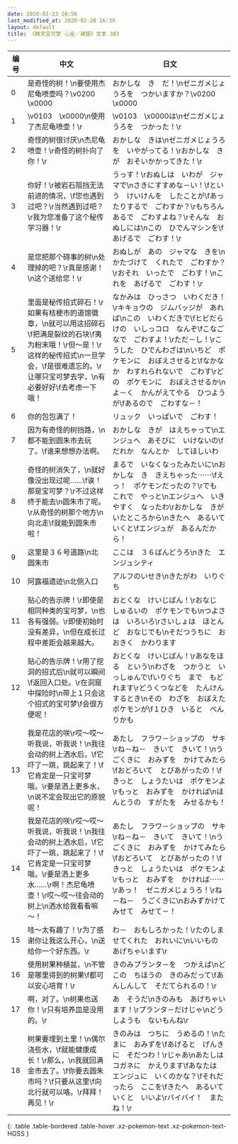 ```yaml
---
date: 2020-02-23 20:56
last_modified_at: 2020-02-28 16:39
layout: default
title: 《精灵宝可梦 心金／魂银》文本 383
---
```

| 编号 | 中文 | 日文 |
| ---- | ---- | ---- |
| 0 | 是奇怪的树！\n要使用杰尼龟喷壶吗？\v0200　\x0000 | おかしな　き　だ！\nゼニガメじょうろを　つかいますか？\v0200　\x0000 |
| 1 | \v0103　\x0000\n使用了杰尼龟喷壶！\r | \v0103　\x0000は\nゼニガメじょうろを　つかった！\r |
| 2 | 奇怪的树很讨厌\n杰尼龟喷壶！\r奇怪的树扑向了你！\r | おかしな　きは\nゼニガメじょうろを　いやがってる！\rおかしな　きが　おそいかかってきた！\r |
| 3 | 你好！\r被岩石阻挡无法前进的情况，\f您也遇到过吧？\r当然遇到过吧？\r我为您准备了这个秘传学习器！\r | うっす！\rおぬしは　いわが　ジャマで\nさきにすすめな－い！\fという　けいけんを　したことが\fあったりするで　ごわすか？\rもちろん　あるで　ごわすよね？\rそんな　おぬしには\nこの　ひでんマシンを\fあげるで　ごわす！\r |
| 4 | 是您把那个碍事的树\n处理掉的吧？\r真是感谢！\n这个送给您！\r | おぬしが　あの　ジャマな　きを\nかたづけて　くれたで　ごわすか？\rおそれ　いったで　ごわす！\nこれを　あげるで　ごわす！\r |
| 5 | 里面是秘传招式碎石！\r如果有桔梗市的道馆徽章，\n就可以用这招碎石\f把满是裂纹的石块\f夷为粉末哦！\r但～是！\r这样的秘传招式\n一旦学会，\f是很难遗忘的。\r让哪只宝可梦去学，\n有必要好好\f去考虑一下哦！ | なかみは　ひっさつ　いわくだき！\rキキョウの　ジムバッジが　あれば\nこの　いわくだきで\fヒビだらけの　いしっコロ　なんぞ\fこなごなで　ごわすよ！\rただ－し！\rこうした　ひでんわざは\nいちど　ポケモンに　おぼえさせると\fなかなか　わすれられないで　ごわす\rどの　ポケモンに　おぼえさせるか\nよ－く　かんがえてやる　ひつようが\fあるので　ごわすな－！ |
| 6 | 你的包包满了！ | リュック　いっぱいで　ごわす！ |
| 7 | 因为有奇怪的树挡路，\n都不能到圆朱市去玩了。\f谁来想想办法啊。 | おかしな　きが　はえちゃって\nエンジュへ　あそびに　いけないの\fだれか　なんとか　してほしいわ |
| 8 | 奇怪的树消失了，\n就好像没出现过呢……\f诶！那是宝可梦？\r不过这样终于能去\n圆朱市了呢。\r从奇怪的树那个地方\n向北走\f就能到圆朱市啦！ | まるで　いなくなったみたいに\nおかしな　き　きえちゃった⋯⋯\fえっ！　ポケモンだったの？\rでも　これで　やっと\nエンジュへ　いきやすく　なったわ\rおかしな　きが　いたところから\nきたへ　あるいていくと\fエンジュが　あるんだから！ |
| 9 | 这里是３６号道路\n北　圆朱市 | ここは　３６ばんどうろ\nきた　エンジュシティ |
| 10 | 阿露福遗迹\n北侧入口 | アルフのいせき\nきたがわ　いりぐち |
| 11 | 贴心的告示牌！\r即使是相同种类的宝可梦，\n也各有强弱。\r即使初始时没有差异，\n但在成长过程中差距会越来越大。 | おとくな　けいじばん！\rおなじ　しゅるいの　ポケモンでも\nつよさは　いろいろ\rさいしょは　ほとんど　おなじでも\nそだつうちに　おおきく　かわります |
| 12 | 贴心的告示牌！\r用了挖洞的招式后\n就可以瞬间\f返回入口处。\r在洞窟中探险时\n带上１只会这个招式的宝可梦\f会很方便呢！ | おとくな　けいじばん！\rあなをほる　という\nわざを　つかうと　いっしゅんで\fいりぐち　まで　もどれます\rどうくつなどを　たんけん　するとき\nその　わざを　おぼえた　ポケモンが\f１ひき　いると　べんりかも |
| 13 | 我是花店的咲\r哎～哎～听我说，听我说！\n我往会动的树上洒水后，\f它吓了一跳，跳起来了！\f它肯定是一只宝可梦哦。\r要是洒上更多水，\n说不定会现出它的原貌呢！ | あたし　フラワ－ショップの　サキ\rね－ね－　きいて　きいて！\nうごくきに　おみずを　かけてみたら\fおどろいて　とびあがったの！\fきっと　しょうたいは　ポケモンよ\rもっと　おみずを　かければ\nほんとうの　すがたを　みせるかも！ |
| 14 | 我是花店的咲\r哎～哎～听我说，听我说！\n我往会动的树上洒水后，\f它吓了一跳，跳起来了！\f它肯定是一只宝可梦哦。\r要是洒上更多水……\r啊！杰尼龟喷壶！\r哎～哎～往会动的树上\n洒水给我看看嘛～！ | あたし　フラワ－ショップの　サキ\rね－ね－　きいて　きいて！\nうごくきに　おみずを　かけてみたら\fおどろいて　とびあがったの！\fきっと　しょうたいは　ポケモンよ\rもっと　おみずを　かければ⋯⋯\rあっ！　ゼニガメじょうろ！\rね－ね－　うごくきに\nおみずかけて　みせて　みせて－！ |
| 15 | 哇～太有趣了！\r为了感谢你让我这么开心，\n送给你一个好东西。\r | わ－　おもしろかった！\rたのしませてくれた　おれいに\nいいもの　あげちゃいます\r |
| 16 | 使用树果种植盆，\n不管是哪里得到的树果\f都可以安心培育！\r | きのみプランタ－を　つかえば\nどこの　ちほうの　きのみだって\fあんしんして　そだてられるの！\r |
| 17 | 啊，对了。\n树果也送你！\r只有培养皿是没用的。\r | あ　そうだ\nきのみも　あげちゃいます！\rプランタ－だけじゃ\nどうしようも　ないもんね\r |
| 18 | 树果要埋到土里！\n偶尔浇些水，\f就能健康成长！\r那么，\n我就回满金市去了。\f你要去圆朱市吗？\f只要从这里\f向北行就可以咯。\r拜拜！再见！\r | きのみは　つちに　うめるの！\nたまに　おみずを\fあげると　げんきに　そだつわ！\rじゃあ\nあたしは　コガネに　かえります\fあなたは　エンジュに　いくのかな？\fそれだったら　ここを\fきたへ　あるいていくと　いいよ\rバイバイ！　またね！\r |
{: .table .table-bordered .table-hover .xz-pokemon-text .xz-pokemon-text-HGSS }